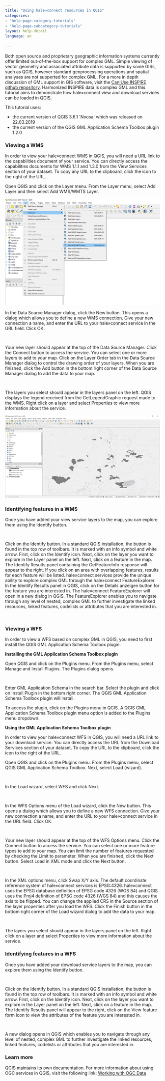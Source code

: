 ```yaml
---
title: "Using hale»connect resources in QGIS"
categories:
- "help-page-category-tutorials"
- "help-page-subcategory-tutorials"
layout: help-detail
language: en

---
```


Both open source and proprietary geographic information systems currently offer limited out-of-the-box support for complex GML. Simple viewing of vector geometry and associated attribute data is supported by some GISs, such as QGIS, however standard geoprocessing operations and spatial analyses are not supported for complex GML. For a more in depth discussion of GML support in GIS software, visit the [CanIUse INSPIRE github repository](https://github.com/INSPIRE-MIF/caniuse). Harmonized INSPIRE data is complex GML and this tutorial aims to demonstrate how hale»connect view and download services can be loaded in QGIS.

This tutorial uses:

* the current version of QGIS 3.6.1 'Noosa' which was released on 22.03.2019
* the current version of the QGIS GML Application Schema Toolbox plugin 1.2.0

### **Viewing a WMS**

In order to view your hale»connect WMS in QGIS, you will need a URL link to the capabilities document of your service. You can directly access the capabilities documents for WMS 1.1.1 and 1.3.0 from the View Services section of your dataset. To copy any URL to the clipboard, click the <a class="btn btn-default" title="Copy URL"><span class="glyphicon glyphicon-copy"></span></a> icon to the right of the URL.

Open QGIS and click on the Layer menu. From the Layer menu, select Add Layer and then select Add WMS/WMTS Layer.

<img src="/images/help/en/Tutorial_qgisAddLayer.PNG" alt="" title="Adding a WMS Layer to QGIS" class="img-responsive img-inline-help"/>

In the Data Source Manager dialog, click the New button. This opens a dialog which allows you to define a new WMS connection. Give your new connection a name, and enter the URL to your hale»connect service in the URL field. Click OK.

<img src="/images/help/en/Tutorial_qgisAddWMS.png" alt="" title="Adding a WMS Layer to QGIS" class="img-responsive center-block"/>

Your new layer should appear at the top of the Data Source Manager. Click the Connect button to access the service. You can select one or more layers to add to your map. Click on the Layer Order tab in the Data Source Manager dialog to control the drawing order of your layers. When you are finished, click the Add button in the bottom right corner of the Data Source Manager dialog to add the data to your map.

<img src="/images/help/en/Tutorial_qgisAddWMS1.png" alt="" title="Adding a WMS Layer to QGIS" class="img-responsive img-inline-help"/>

The layers you select should appear in the layers panel on the left. QGIS displays the legend received from the GetLegendGraphic request made to the WMS. Right click on a layer and select Properties to view more information about the service.

<img src="/images/help/en/Tutorial_qgisMap.PNG" alt="" title="WMS Layer in QGIS" class="img-responsive img-inline-help"/>

### **Identifying features in a WMS**

Once you have added your view service layers to the map, you can explore them using the Identify button.

<img src="/images/help/en/Tutorial_qgisIdentify.png" alt="" title="Identifying a feature in QGIS" class="img-responsive center-block"/>

Click on the Identify button. In a standard QGIS installation, the button is found in the top row of toolbars. It is marked with an info symbol and white arrow. First, click on the Identify icon. Next, click on the layer you want to explore in the Layer panel on the left. Next, click on a feature in the map. The Identify Results panel containing the GetFeatureInfo response will appear to the right. If you click on an area with overlapping features, results for each feature will be listed. hale»connect services provide the unique ability to explore complex GML through the hale»connect FeatureExplorer. In the Identify Results panel in QGIS, click on the Details anzeigen button for the feature you are interested in. The hale»connect FeatureExplorer will open in a new dialog in QGIS. The FeatureExplorer enables you to navigate through any level of nested, complex GML to further investigate the linked resources, linked features, codelists or attributes that you are interested in.

<img src="/images/help/en/Tutorial_qgisFeatureExplorer.png" alt="" title="FeatureExplorer" class="img-responsive img-inline-help"/>

### **Viewing a WFS**

In order to view a WFS based on complex GML in QGIS, you need to first install the QGIS GML Application Schema Toolbox plugin.

**Installing the GML Application Schema Toolbox plugin**

Open QGIS and click on the Plugins menu. From the Plugins menu, select Manage and Install Plugins. The Plugins dialog opens.

<img src="/images/help/en/Tutorial_qgisPlugins.png" alt="" title="QGIS Plugins dialog" class="img-responsive img-inline-help"/>

Enter GML Application Schema in the search bar. Select the plugin and click on Install Plugin in the bottom right corner. The QGIS GML Application Schema Toolbox plugin will install.

To access the plugin, click on the Plugins menu in QGIS. A QGIS GML Application Schema Toolbox plugin menu option is added to the Plugins menu dropdown.

**Using the GML Application Schema Toolbox plugin**

In order to view your hale»connect WFS in QGIS, you will need a URL link to your download service. You can directly access the URL from the Download Services section of your dataset. To copy the URL to the clipboard, click the <a class="btn btn-default" title="Copy URL"><span class="glyphicon glyphicon-copy"></span></a> icon to the right of the URL.

Open QGIS and click on the Plugins menu. From the Plugins menu, select QGIS GML Application Schema Toolbox. Next, select Load (wizard).

<img src="/images/help/en/Tutorial_qgisAppSchema.png" alt="" title="QGIS GML Application Schema Toolbox" class="img-responsive img-inline-help"/>

In the Load wizard, select WFS and click Next.

<img src="/images/help/en/Tutorial_qgisLoad.png" alt="" title="QGIS GML Application Schema Toolbox" class="img-responsive center-block"/>

In the WFS Options menu of the Load wizard, click the New button. This opens a dialog which allows you to define a new WFS connection. Give your new connection a name, and enter the URL to your hale»connect service in the URL field. Click OK.

<img src="/images/help/en/Tutorial_qgisAddWFS.png" alt="" title="Adding a WFS Layer to QGIS" class="img-responsive center-block"/>

Your new layer should appear at the top of the WFS Options menu. Click the Connect button to access the service. You can select one or more feature types to add to your map. You can limit the number of features requested by checking the Limit to parameter. When you are finished, click the Next button. Select Load in XML mode and click the Next button.

<img src="/images/help/en/Tutorial_qgisMode.png" alt="" title="Loading options" class="img-responsive center-block"/>

In the XML options menu, click Swap X/Y axis. The default coordinate reference system of hale»connect services is EPSG:4326. hale»connect uses the EPSG database definition of EPSG code 4326 (WGS 84) and QGIS uses the Proj4 definition of EPSG code 4326 (WGS 84) and this causes the axis to be flipped. You can change the applied CRS in the Source section of the layer properties after you load the WFS. Click the Finish button in the bottom right corner of the Load wizard dialog to add the data to your map.

<img src="/images/help/en/Tutorial_qgisSwapAxis.png" alt="" title="Swapping the X/Y axis" class="img-responsive center-block"/>

The layers you select should appear in the layers panel on the left. Right click on a layer and select Properties to view more information about the service.

### **Identifying features in a WFS**

Once you have added your download service layers to the map, you can explore them using the Identify button.

<img src="/images/help/en/Tutorial_qgisIdentify.png" alt="" title="Identifying a feature in QGIS" class="img-responsive center-block"/>

Click on the Identify button. In a standard QGIS installation, the button is found in the top row of toolbars. It is marked with an info symbol and white arrow. First, click on the Identify icon. Next, click on the layer you want to explore in the Layer panel on the left. Next, click on a feature in the map. The Identify Results panel will appear to the right, click on the View feature form icon to view the attributes of the feature you are interested in.

<img src="/images/help/en/Tutorial_qgisViewFeatureForm.png" alt="" title="Identifying a feature in QGIS" class="img-responsive center-block"/>

A new dialog opens in QGIS which enables you to navigate through any level of nested, complex GML to further investigate the linked resources, linked features, codelists or attributes that you are interested in.

### **Learn more**

QGIS maintains its own documentation. For more information about using OGC services in QGIS, visit the following link: [Working with OGC Data](https://docs.qgis.org/3.4/en/docs/user_manual/working_with_ogc/ogc_client_support.html#wms-wmts-client)
